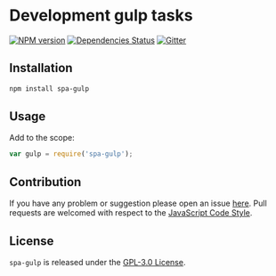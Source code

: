 Development gulp tasks
======================

[![NPM version](https://img.shields.io/npm/v/spa-gulp.svg?style=flat-square)](https://www.npmjs.com/package/spa-gulp)
[![Dependencies Status](https://img.shields.io/david/spasdk/gulp.svg?style=flat-square)](https://david-dm.org/spasdk/gulp)
[![Gitter](https://img.shields.io/badge/gitter-join%20chat-blue.svg?style=flat-square)](https://gitter.im/DarkPark/spasdk)


## Installation ##

```bash
npm install spa-gulp
```


## Usage ##

Add to the scope:

```js
var gulp = require('spa-gulp');
```


## Contribution ##

If you have any problem or suggestion please open an issue [here](https://github.com/spasdk/gulp/issues).
Pull requests are welcomed with respect to the [JavaScript Code Style](https://github.com/DarkPark/jscs).


## License ##

`spa-gulp` is released under the [GPL-3.0 License](http://opensource.org/licenses/GPL-3.0).
